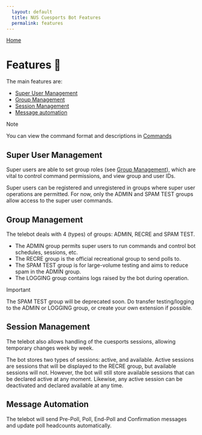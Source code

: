 ```yaml
---
  layout: default
  title: NUS Cuesports Bot Features
  permalink: features
---
```


[Home](index.md)

# Features :pushpin:
The main features are:
* [Super User Management](#super-user-management)
* [Group Management](#group-management)
* [Session Management](#session-management)
* [Message automation](#message-automation)

> [!NOTE]
> You can view the command format and descriptions in [Commands](commands.md)

## Super User Management
Super users are able to set group roles (see [Group Management](#group-management)), which are vital to control command permissions, and view group and user IDs.

Super users can be registered and unregistered in groups where super user operations are permitted. For now, only the ADMIN and SPAM TEST groups allow access to the super user commands.

## Group Management
The telebot deals with 4 (types) of groups: ADMIN, RECRE and SPAM TEST.
* The ADMIN group permits super users to run commands and control bot schedules, sessions, etc.
* The RECRE group is the official recreational group to send polls to.
* The SPAM TEST group is for large-volume testing and aims to reduce spam in the ADMIN group.
* The LOGGING group contains logs raised by the bot during operation.

> [!IMPORTANT]
> The SPAM TEST group will be deprecated soon. Do transfer testing/logging to the ADMIN or LOGGING group, or create your own extension if possible.

## Session Management
The telebot also allows handling of the cuesports sessions, allowing temporary changes week by week. 

The bot stores two types of sessions: active, and available. Active sessions are sessions that will be displayed to the RECRE group, but available sessions will not.
However, the bot will still store available sessions that can be declared active at any moment. Likewise, any active session can be deactivated and declared available at any time.

## Message Automation
The telebot will send Pre-Poll, Poll, End-Poll and Confirmation messages and update poll headcounts automatically.
